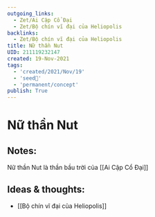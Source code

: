 ```yaml
---
outgoing_links:
  - Zet/Ai Cập Cổ Đại
  - Zet/Bộ chín vĩ đại của Heliopolis
backlinks:
  - Zet/Bộ chín vĩ đại của Heliopolis
title: Nữ thần Nut
UID: 211119232147
created: 19-Nov-2021
tags:
  - 'created/2021/Nov/19'
  - 'seed🥜'
  - 'permanent/concept'
publish: True
---
```

# Nữ thần Nut

## Notes:
Nữ thần Nut là thần bầu trời của [[Ai Cập Cổ Đại]]

## Ideas & thoughts:
- [[Bộ chín vĩ đại của Heliopolis]]

